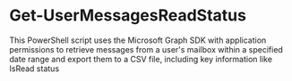 # Get-UserMessagesReadStatus
 This PowerShell script uses the Microsoft Graph SDK with application permissions to retrieve messages from a user's mailbox within a specified date range and export them to a CSV file, including key information like IsRead status
